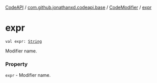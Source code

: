 [CodeAPI](../../index.md) / [com.github.jonathanxd.codeapi.base](../index.md) / [CodeModifier](index.md) / [expr](.)

# expr

`val expr: `[`String`](https://kotlinlang.org/api/latest/jvm/stdlib/kotlin/-string/index.html)

Modifier name.

### Property

`expr` - Modifier name.